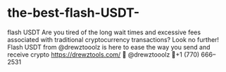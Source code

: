 # the-best-flash-USDT-
flash USDT Are you tired of the long wait times and excessive fees associated with traditional cryptocurrency transactions? Look no further! Flash USDT from @drewztooolz is here to ease the way you send and receive crypto https://drewztools.com/ 💬 @drewztooolz 📲+1 (770) 666–2531
